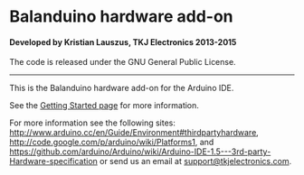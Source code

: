 # Balanduino hardware add-on
#### Developed by Kristian Lauszus, TKJ Electronics 2013-2015

The code is released under the GNU General Public License.
_________

This is the Balanduino hardware add-on for the Arduino IDE.

See the [Getting Started page](http://balanduino.com/get-started) for more information.

For more information see the following sites: <http://www.arduino.cc/en/Guide/Environment#thirdpartyhardware>, <http://code.google.com/p/arduino/wiki/Platforms1>, and <https://github.com/arduino/Arduino/wiki/Arduino-IDE-1.5---3rd-party-Hardware-specification> or send us an email at <support@tkjelectronics.com>.
